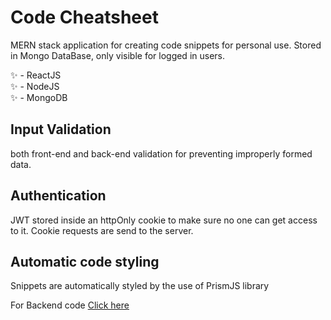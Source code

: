 # Code Cheatsheet

MERN stack application for creating code snippets for personal use. Stored in Mongo DataBase, only visible for logged in users.

✨ - ReactJS <br>
✨ - NodeJS <br>
✨ - MongoDB <br>

## Input Validation 
both front-end and back-end validation for preventing improperly formed data.
<br>
## Authentication 
JWT stored inside an httpOnly cookie to make sure no one can get access to it. Cookie requests are send to the server.
## Automatic code styling
Snippets are automatically styled by the use of PrismJS library

For Backend code
[Click here](https://github.com/JiiXaa/code-cheatsheet-back)

